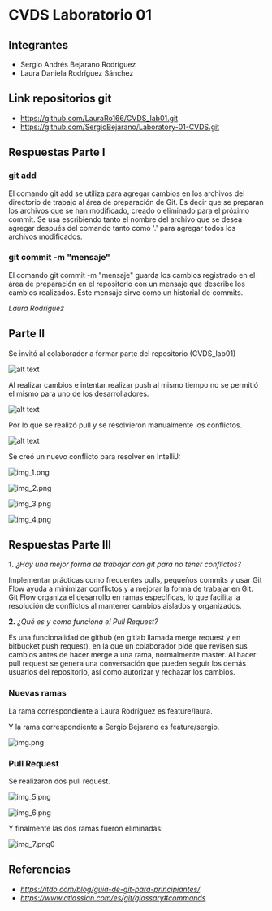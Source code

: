 # CVDS Laboratorio 01

## **Integrantes**

- Sergio Andrés Bejarano Rodríguez
- Laura Daniela Rodríguez Sánchez

## **Link repositorios git**

- https://github.com/LauraRo166/CVDS_lab01.git
- https://github.com/SergioBejarano/Laboratory-01-CVDS.git

## **Respuestas Parte I**

### **git add**

El comando git add se utiliza para agregar cambios en los archivos del directorio de trabajo al área de preparación de Git. Es decir que se preparan los archivos que se han modificado, creado o eliminado para el próximo commit. Se usa escribiendo tanto el nombre del archivo que se desea agregar después del comando tanto como '.' para agregar todos los archivos modificados.

### **git commit -m "mensaje"**

El comando git commit -m "mensaje" guarda los cambios registrado en el área de preparación en el repositorio con un mensaje que describe los cambios realizados. Este mensaje sirve como un historial de commits.

_Laura Rodríguez_

## **Parte II**

Se invitó al colaborador a formar parte del repositorio (CVDS_lab01)

![alt text](https://drive.google.com/uc?export=view&id=1V8RPl4Imsymp22Dyll_gJ_EfcvrSjPHc)

Al realizar cambios e intentar realizar push al mismo tiempo no se permitió el mismo para uno de los desarrolladores.

![alt text](https://drive.google.com/uc?export=view&id=1LsRmPBfdezGhTXCn_JLfhzm9AH9ilORW)

Por lo que se realizó pull y se resolvieron manualmente los conflictos.

![alt text](https://drive.google.com/uc?export=view&id=14Zp0-Aj4G60g1MFLcEjhwJUCBq4AFr36)

Se creó un nuevo conflicto para resolver en IntelliJ:

![img_1.png](https://drive.google.com/uc?export=view&id=1GVsJs33nMY9Y0d_hOqYQ_EBp8tHEe_2d)

![img_2.png](https://drive.google.com/uc?export=view&id=1GMXnKPdHLR1UHFOctfQNXAFzPxs2qVIP)

![img_3.png](https://drive.google.com/uc?export=view&id=1GNkKEO-sd3hqt6c2sYFgQyljjevzy_7K)

![img_4.png](https://drive.google.com/uc?export=view&id=1Rarmd_Gp7f9f-CH3PF9UJNMk2805IVmK)

## **Respuestas Parte III**

**1.** _¿Hay una mejor forma de trabajar con git para no tener conflictos?_

Implementar prácticas como frecuentes pulls, pequeños commits y usar Git Flow ayuda a minimizar conflictos y a mejorar la forma de trabajar en Git.
Git Flow organiza el desarrollo en ramas específicas, lo que facilita la resolución de conflictos al mantener cambios aislados y organizados.

**2.** _¿Qué es y como funciona el Pull Request?_

Es una funcionalidad de github (en gitlab llamada merge request y en bitbucket push request), en la que un colaborador pide que revisen sus cambios antes de hacer merge a una rama, normalmente master. Al hacer pull request se genera una conversación que pueden seguir los demás usuarios del repositorio, así como autorizar y rechazar los cambios.

### Nuevas ramas

La rama correspondiente a Laura Rodríguez es feature/laura.

Y la rama correspondiente a Sergio Bejarano es feature/sergio.

![img.png](https://drive.google.com/uc?export=view&id=1PbyKaBAR7uIDCi4YIApBkPknXUYLLkOm)

### Pull Request

Se realizaron dos pull request.

![img_5.png](https://drive.google.com/uc?export=view&id=1bX-geUO0NadZLMjvllrCsOpw99aTzyTh)

![img_6.png](https://drive.google.com/uc?export=view&id=1KyOqDzFzr88eHdHAcJWkDfSK5aatbeZ4)

Y finalmente las dos ramas fueron eliminadas:

![img_7.png0](https://drive.google.com/uc?export=view&id=1TVHGv7MpHfVn8KgyHqnIg-MSeru1JdTP)

## **Referencias**

- *https://itdo.com/blog/guia-de-git-para-principiantes/*
- *https://www.atlassian.com/es/git/glossary#commands*
